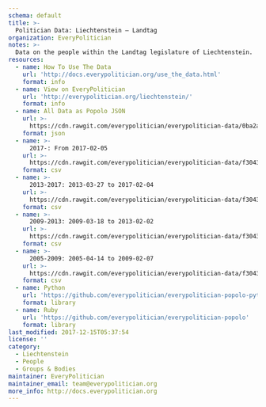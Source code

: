 ```yaml
---
schema: default
title: >-
  Politician Data: Liechtenstein — Landtag
organization: EveryPolitician
notes: >-
  Data on the people within the Landtag legislature of Liechtenstein.
resources:
  - name: How To Use The Data
    url: 'http://docs.everypolitician.org/use_the_data.html'
    format: info
  - name: View on EveryPolitician
    url: 'http://everypolitician.org/liechtenstein/'
    format: info
  - name: All Data as Popolo JSON
    url: >-
      https://cdn.rawgit.com/everypolitician/everypolitician-data/0ba2a22bb59c4e9dbdd87cd8d08171b427bc99a0/data/Liechtenstein/Landtag/ep-popolo-v1.0.json
    format: json
  - name: >-
      2017-: From 2017-02-05
    url: >-
      https://cdn.rawgit.com/everypolitician/everypolitician-data/f30430dacda524961b539e5d37e953fb694ebd17/data/Liechtenstein/Landtag/term-2017.csv
    format: csv
  - name: >-
      2013-2017: 2013-03-27 to 2017-02-04
    url: >-
      https://cdn.rawgit.com/everypolitician/everypolitician-data/f30430dacda524961b539e5d37e953fb694ebd17/data/Liechtenstein/Landtag/term-2013.csv
    format: csv
  - name: >-
      2009-2013: 2009-03-18 to 2013-02-02
    url: >-
      https://cdn.rawgit.com/everypolitician/everypolitician-data/f30430dacda524961b539e5d37e953fb694ebd17/data/Liechtenstein/Landtag/term-2009.csv
    format: csv
  - name: >-
      2005-2009: 2005-04-14 to 2009-02-07
    url: >-
      https://cdn.rawgit.com/everypolitician/everypolitician-data/f30430dacda524961b539e5d37e953fb694ebd17/data/Liechtenstein/Landtag/term-2005.csv
    format: csv
  - name: Python
    url: 'https://github.com/everypolitician/everypolitician-popolo-python'
    format: library
  - name: Ruby
    url: 'https://github.com/everypolitician/everypolitician-popolo'
    format: library
last_modified: 2017-12-15T05:37:54
license: ''
category:
  - Liechtenstein
  - People
  - Groups & Bodies
maintainer: EveryPolitician
maintainer_email: team@everypolitician.org
more_info: http://docs.everypolitician.org
---
```

